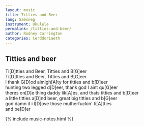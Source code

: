 ```yaml
---
layout: music
title: Titties and Beer
lang: Saesneg
instrument: Ukulele
permalink: /titties-and-beer/
author: Rodney Carrington
categories: Cerddoriaeth
---
```

## Titties and beer

Ti[D]tties and Beer, Titties and B[G]eer  
Ti[D]tties and Beer, Titties and B[G]eer  
I thank G[D]od almigh[A]ty for titties and b[D]eer  
hunting two legged d[D]eer, thank god I aint qu[G]eer  
theres on[D]e thing daddy lik[A]es, and thats titties and b[D]eer  
a little titties a[D]nd beer, great big titties and b[G]eer  
god damn it i l[D]ove those mutherfuckin' ti[A]tties  
and be[D]er  

{% include music-notes.html %}